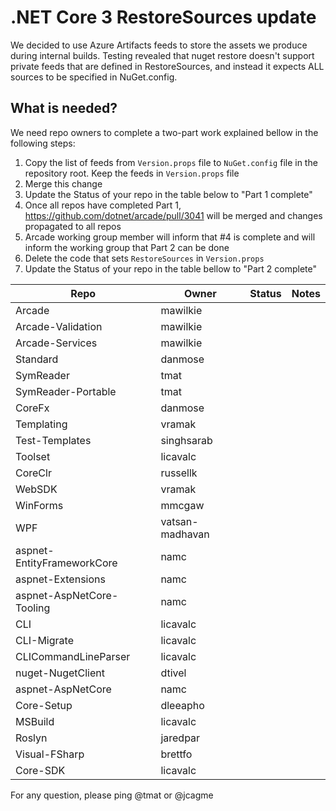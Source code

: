 # .NET Core 3 RestoreSources update

We decided to use Azure Artifacts feeds to store the assets we produce during internal builds. Testing revealed that nuget restore doesn't 
support private feeds that are defined in RestoreSources, and instead it expects ALL sources to be specified in NuGet.config.

## What is needed?

We need repo owners to complete a two-part work explained bellow in the following steps:

1) Copy the list of feeds from `Version.props` file to `NuGet.config` file in the repository root. Keep the feeds in `Version.props` file
2) Merge this change
3) Update the Status of your repo in the table below to "Part 1 complete"
4) Once all repos have completed Part 1, https://github.com/dotnet/arcade/pull/3041 will be merged and changes propagated to all repos
5) Arcade working group member will inform that #4 is complete and will inform the working group that Part 2 can be done
6) Delete the code that sets `RestoreSources` in `Version.props`
7) Update the Status of your repo in the table bellow to "Part 2 complete"

| Repo                       | Owner            |  Status     | Notes              |
| ---------------------------| ---------------- | ---------   | -------------------|
| Arcade                     | mawilkie         |             |                    |
| Arcade-Validation          | mawilkie         |             |                    |
| Arcade-Services            | mawilkie         |             |                    |
| Standard                   | danmose          |             |                    |
| SymReader                  | tmat             |             |                    |
| SymReader-Portable         | tmat             |             |                    |
| CoreFx                     | danmose          |             |                    |
| Templating                 | vramak           |             |                    |
| Test-Templates             | singhsarab       |             |                    |
| Toolset                    | licavalc         |             |                    |
| CoreClr                    | russellk         |             |                    |
| WebSDK                     | vramak           |             |                    |
| WinForms                   | mmcgaw           |             |                    |
| WPF                        | vatsan-madhavan  |             |                    |
| aspnet-EntityFrameworkCore | namc             |             |                    |
| aspnet-Extensions          | namc             |             |                    |
| aspnet-AspNetCore-Tooling  | namc             |             |                    |
| CLI                        | licavalc         |             |                    |
| CLI-Migrate                | licavalc         |             |                    |
| CLICommandLineParser       | licavalc         |             |                    |
| nuget-NugetClient          | dtivel           |             |                    |
| aspnet-AspNetCore          | namc             |             |                    |
| Core-Setup                 | dleeapho         |             |                    |
| MSBuild                    | licavalc         |             |                    |
| Roslyn                     | jaredpar         |             |                    |
| Visual-FSharp              | brettfo          |             |                    |
| Core-SDK                   | licavalc         |             |                    |

For any question, please ping @tmat or @jcagme
